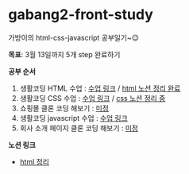 # gabang2-front-study
가방이의 html-css-javascript 공부일기~😉

**목표**: 3월 13일까지 5개 step 완료하기

**공부 순서**
1. 생활코딩 HTML 수업 : [수업 링크](https://opentutorials.org/course/2039) / [html 노션 정리 완료](https://fan-measure-098.notion.site/HTML-99370616eec74dbaad819a2d4acef12b)
2. 생활코딩 CSS 수업 : [수업 링크](https://opentutorials.org/course/2418) / [css 노션 정리 중](https://www.notion.so/CSS-74115eaacd644f68aa2126e1ed51783b)
3. 쇼핑몰 클론 코딩 해보기 : [미정]()
4. 생활코딩 javascript 수업 : [수업 링크](https://opentutorials.org/course/1375)
5. 회사 소개 페이지 클론 코딩 해보기 : [미정]()

**노션 링크**
-  [html 정리](https://fan-measure-098.notion.site/HTML-99370616eec74dbaad819a2d4acef12b)
